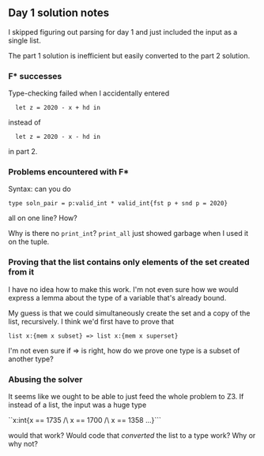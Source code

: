 ## Day 1 solution notes

I skipped figuring out parsing for day 1 and just included the input as
a single list.

The part 1 solution is inefficient but easily converted to the part 2 solution.

### F* successes

Type-checking failed when I accidentally entered 
```
  let z = 2020 - x + hd in
```
instead of
```
  let z = 2020 - x - hd in
```

in part 2.

### Problems encountered with F*

Syntax: can you do

```
type soln_pair = p:valid_int * valid_int{fst p + snd p = 2020}
```

all on one line?  How?

Why is there no `print_int`?  `print_all` just showed garbage when I used it
on the tuple.

### Proving that the list contains only elements of the set created from it

I have no idea how to make this work.  I'm not even sure how we would express
a lemma about the type of a variable that's already bound.

My guess is that we could simultaneously create the set and a copy of the
list, recursively. I think we'd first have to prove that

```
list x:{mem x subset} => list x:{mem x superset}
```

I'm not even sure if => is right, how do we prove one type is a subset
of another type?

### Abusing the solver

It seems like we ought to be able to just feed the whole problem to Z3. If instead of a list, the input was a huge type

``x:int{x == 1735 /\ x == 1700 /\ x == 1358 ...}``` 

would that work?  Would code that _converted_ the list to a type work?
Why or why not?
